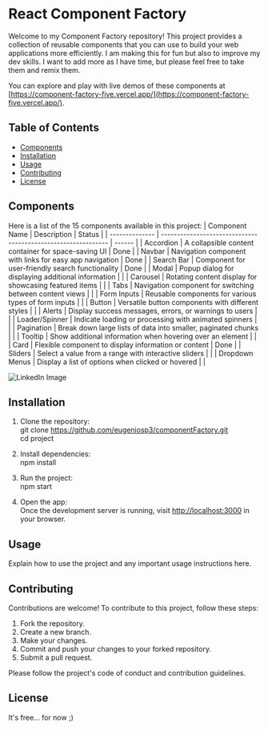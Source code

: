 # React Component Factory

Welcome to my Component Factory repository! This project provides a collection of reusable components that you can use to build your web applications more efficiently. I am making this for fun but also to improve my dev skills. I want to add more as I have time, but please feel free to take them and remix them.

You can explore and play with live demos of these components at [https://component-factory-five.vercel.app/](https://component-factory-five.vercel.app/).

## Table of Contents

- [Components](#components)
- [Installation](#installation)
- [Usage](#usage)
- [Contributing](#contributing)
- [License](#license)

## Components

Here is a list of the 15 components available in this project:
| Component Name | Description | Status |
| -------------- | ------------------------------------------------------------- | ------ |
| Accordion | A collapsible content container for space-saving UI | Done |
| Navbar | Navigation component with links for easy app navigation | Done  |
| Search Bar | Component for user-friendly search functionality | Done |
| Modal | Popup dialog for displaying additional information |  |
| Carousel | Rotating content display for showcasing featured items |  |
| Tabs | Navigation component for switching between content views |  |
| Form Inputs | Reusable components for various types of form inputs |  |
| Button | Versatile button components with different styles |  |
| Alerts | Display success messages, errors, or warnings to users |  |
| Loader/Spinner | Indicate loading or processing with animated spinners |  |
| Pagination | Break down large lists of data into smaller, paginated chunks |  |
| Tooltip | Show additional information when hovering over an element |  |
| Card | Flexible component to display information or content | Done  |
| Sliders | Select a value from a range with interactive sliders |  |
| Dropdown Menus | Display a list of options when clicked or hovered |  |


![LinkedIn Image](https://media.licdn.com/dms/image/D5622AQGsrOpRV8u_zg/feedshare-shrink_800/0/1690669976447?e=1693440000&v=beta&t=eLt3ZUUfmt-fZU6VK4vuoKC7BgMjICcfi-i0LL1LXTU)


## Installation

1. Clone the repository:
   <br>git clone https://github.com/eugeniosp3/componentFactory.git
   <br>cd project

2. Install dependencies:
   <br>npm install

3. Run the project:
   <br>npm start

4. Open the app:
   <br>Once the development server is running, visit [http://localhost:3000](http://localhost:3000) in your browser.

## Usage

Explain how to use the project and any important usage instructions here.

## Contributing

Contributions are welcome! To contribute to this project, follow these steps:

1. Fork the repository.
2. Create a new branch.
3. Make your changes.
4. Commit and push your changes to your forked repository.
5. Submit a pull request.

Please follow the project's code of conduct and contribution guidelines.

## License

It's free... for now ;)
